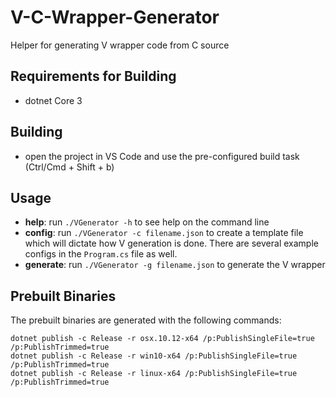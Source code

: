 # V-C-Wrapper-Generator
Helper for generating V wrapper code from C source


## Requirements for Building
- dotnet Core 3


## Building
- open the project in VS Code and use the pre-configured build task (Ctrl/Cmd + Shift + b)


## Usage
- **help**: run `./VGenerator -h` to see help on the command line
- **config**: run `./VGenerator -c filename.json` to create a template file which will dictate how V generation is done. There are several example configs in the `Program.cs` file as well.
- **generate**: run `./VGenerator -g filename.json` to generate the V wrapper


## Prebuilt Binaries
The prebuilt binaries are generated with the following commands:
```
dotnet publish -c Release -r osx.10.12-x64 /p:PublishSingleFile=true /p:PublishTrimmed=true
dotnet publish -c Release -r win10-x64 /p:PublishSingleFile=true /p:PublishTrimmed=true
dotnet publish -c Release -r linux-x64 /p:PublishSingleFile=true /p:PublishTrimmed=true
```